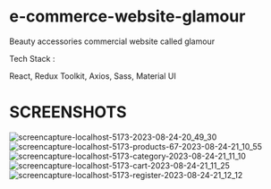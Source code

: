 # e-commerce-website-glamour
Beauty accessories commercial website called glamour 

Tech Stack :

React, Redux Toolkit, Axios, Sass, Material UI

# SCREENSHOTS

![screencapture-localhost-5173-2023-08-24-20_49_30](https://github.com/korayctn/e-commerce-website-glamour/assets/80277336/7c3b58da-148c-4243-817b-0456d72a8314)
![screencapture-localhost-5173-products-67-2023-08-24-21_10_55](https://github.com/korayctn/e-commerce-website-glamour/assets/80277336/4b55fa1d-67f3-4647-b702-681968ade17f)
![screencapture-localhost-5173-category-2023-08-24-21_11_10](https://github.com/korayctn/e-commerce-website-glamour/assets/80277336/d0747422-8d58-41f1-ada2-2a31c6df339d)
![screencapture-localhost-5173-cart-2023-08-24-21_11_25](https://github.com/korayctn/e-commerce-website-glamour/assets/80277336/309c5a7c-a21b-49ac-959e-725351e4ee80)
![screencapture-localhost-5173-register-2023-08-24-21_12_12](https://github.com/korayctn/e-commerce-website-glamour/assets/80277336/d4b514b8-7b23-4cb3-8b51-79a9bded0c11)
